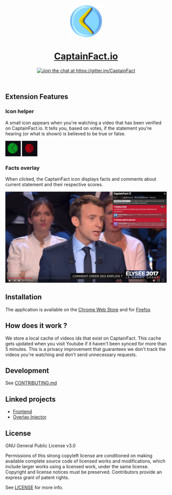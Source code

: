 <p align="center"><img src="chrome/assets/img/icon.png" height="100"/></p>
<h1 align="center"><a href="https://captainfact.io">CaptainFact.io</a></h1>
<p align="center"><a href="https://gitter.im/CaptainFact"><img src="https://badges.gitter.im/Join%20Chat.svg" alt="Join the chat at https://gitter.im/CaptainFact"/></a></p>
<br/>

## Extension Features

### Icon helper

A small icon appears when you're watching a video that has been verified on CaptainFact.io. It
tells you, based on votes, if the statement you're hearing (or what is shown) is believed to be
true or false.

![Icon approve](misc/approve.gif)
![Icon refute](misc/refute.gif)

### Facts overlay 

When clicked, the CaptainFact icon displays facts and comments about current statement and
their respective scores.

![Demo screenshot](misc/demo-youtube.jpg)

## Installation

The application is available on the
[Chrome Web Store](https://chrome.google.com/webstore/detail/captainfact-beta/fnnhlmbnlbgomamcolcpgncflofhjckm)
and for [Firefox](https://addons.mozilla.org/en-US/firefox/addon/captainfact/)

## How does it work ?

We store a local cache of videos ids that exist on CaptainFact. This cache gets updated when you visit Youtube
if it haven't been synced for more than 5 minutes. 
This is a privacy improvement that guarantees we don't track the videos you're watching and don't send unnecessary 
requests.

## Development

See [CONTRIBUTING.md](CONTRIBUTING.md)

## Linked projects

* [Frontend](https://github.com/CaptainFact/captain-fact-frontend)
* [Overlay Injector](https://github.com/CaptainFact/captain-fact-overlay-injector)

## License

GNU General Public License v3.0

Permissions of this strong copyleft license are conditioned on making available complete source code of licensed works and modifications, which include larger works using a licensed work, under the same license. Copyright and license notices must be preserved. Contributors provide an express grant of patent rights.

See [LICENSE](LICENSE) for more info.
